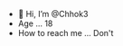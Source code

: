 - 👋 Hi, I’m @Chhok3
- Age ... 18
- How to reach me ... Don't

<!---
Chhok3/Chhok3 is a ✨ special ✨ repository because its `README.md` (this file) appears on your GitHub profile.
You can click the Preview link to take a look at your changes.
--->
